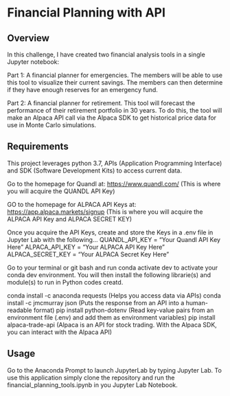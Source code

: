 # Financial Planning with API

**Overview**
----
In this challenge, I have created two financial analysis tools in a single Jupyter notebook:

Part 1: A financial planner for emergencies. The members will be able to use this tool to visualize their current savings. The members can then determine if they have enough reserves for an emergency fund.

Part 2: A financial planner for retirement. This tool will forecast the performance of their retirement portfolio in 30 years. To do this, the tool will make an Alpaca API call via the Alpaca SDK to get historical price data for use in Monte Carlo simulations.

**Requirements**
----
This project leverages python 3.7, APIs (Application Programming Interface) and SDK (Software Development Kits) to access current data.

Go to the homepage for Quandl at: https://www.quandl.com/ (This is where you will acquire the QUANDL API Key)

GO to the homepage for ALPACA API Keys at: https://app.alpaca.markets/signup (This is where you will acquire the ALPACA API Key and ALPACA SECRET KEY)

Once you acquire the API Keys, create and store the Keys in a .env file in Jupyter Lab with the following... QUANDL_API_KEY = “Your Quandl API Key Here” ALPACA_API_KEY = “Your ALPACA API Key Here” ALPACA_SECRET_KEY = “Your ALPACA Secret Key Here”

Go to your terminal or git bash and run conda activate dev to activate your conda dev environment. You will then install the following librarie(s) and module(s) to run in Python codes creatd.

conda install -c anaconda requests (Helps you access data via APIs) conda install -c jmcmurray json (Puts the response from an API into a human-readable format) pip install python-dotenv (Read key-value pairs from an environment file (.env) and add them as environment variables) pip install alpaca-trade-api (Alpaca is an API for stock trading. With the Alpaca SDK, you can interact with the Alpaca API)

**Usage**
----
Go to the Anaconda Prompt to launch JupyterLab by typing Jupyter Lab. To use this application simply clone the repository and run the financial_planning_tools.ipynb in you Jupyter Lab Notebook.


